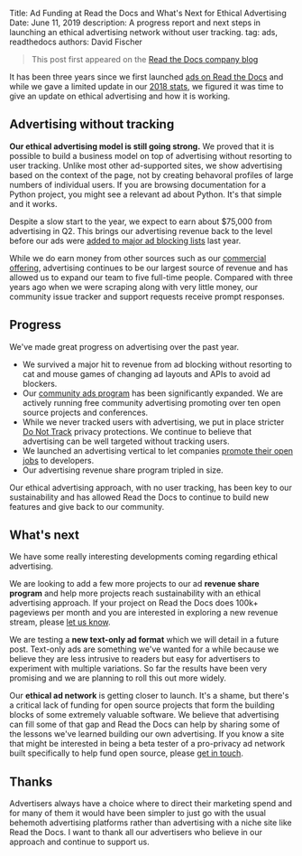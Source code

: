 Title: Ad Funding at Read the Docs and What's Next for Ethical Advertising
Date: June 11, 2019
description: A progress report and next steps in launching an ethical advertising network without user tracking.
tag: ads, readthedocs
authors: David Fischer


> This post first appeared
> on the [Read the Docs company blog](https://blog.readthedocs.com/ad-funding-read-the-docs-whats-next/)

It has been three years since we first launched
[ads on Read the Docs](https://blog.readthedocs.com/ads-on-read-the-docs/)
and while we gave a limited update in our
[2018 stats](https://blog.readthedocs.com/read-the-docs-2018-stats/),
we figured it was time to give an update on ethical advertising and how
it is working.

Advertising without tracking
----------------------------

**Our ethical advertising model is still going strong.** We proved that
it is possible to build a business model on top of advertising without
resorting to user tracking. Unlike most other ad-supported sites, we
show advertising based on the context of the page, not by creating
behavoral profiles of large numbers of individual users. If you are
browsing documentation for a Python project, you might see a relevant ad
about Python. It's that simple and it works.

Despite a slow start to the year, we expect to earn about $75,000 from
advertising in Q2. This brings our advertising revenue back to the level
before our ads were
[added to major ad blocking lists]({filename}ads-and-adblocking.md) last year.

While we do earn money from other sources such as our [commercial
offering](https://readthedocs.com), advertising continues to be our
largest source of revenue and has allowed us to expand our team to five
full-time people. Compared with three years ago when we were scraping
along with very little money, our community issue tracker and support
requests receive prompt responses.

Progress
--------

We've made great progress on advertising over the past year.

-   We survived a major hit to revenue from ad blocking without
    resorting to cat and mouse games of changing ad layouts and APIs to
    avoid ad blockers.
-   Our [community ads
    program](https://docs.readthedocs.io/page/advertising/ethical-advertising.html#community-ads)
    has been significantly expanded. We are actively running free
    community advertising promoting over ten open source projects and
    conferences.
-   While we never tracked users with advertising, we put in place
    stricter [Do Not Track](https://blog.readthedocs.com/do-not-track/)
    privacy protections. We continue to believe that
    advertising can be well targeted without tracking users.
-   We launched an advertising vertical to let companies
    [promote their open jobs]({filename}lessons-from-hiring-manager-interviews.md) to developers.
-   Our advertising revenue share program tripled in size.

Our ethical advertising approach, with no user tracking, has been key to
our sustainability and has allowed Read the Docs to continue to build
new features and give back to our community.

What's next
------------

We have some really interesting developments coming regarding ethical
advertising.

We are looking to add a few more projects to our ad **revenue share
program** and help more projects reach sustainability with an ethical
advertising approach. If your project on Read the Docs does 100k+
pageviews per month and you are interested in exploring a new revenue
stream, please [let us
know](mailto:ads@readthedocs.org?subject=Ethical%20Ads%20revenue%20share).

We are testing a **new text-only ad format** which we will detail in a
future post. Text-only ads are something we've wanted for a while
because we believe they are less intrusive to readers but easy for
advertisers to experiment with multiple variations. So far the results
have been very promising and we are planning to roll this out more
widely.

Our **ethical ad network** is getting closer to launch. It's a shame,
but there's a critical lack of funding for open source projects that
form the building blocks of some extremely valuable software. We believe
that advertising can fill some of that gap and Read the Docs can help by
sharing some of the lessons we've learned building our own advertising.
If you know a site that might be interested in being a beta tester of a
pro-privacy ad network built specifically to help fund open source,
please [get in
touch](mailto:ads@readthedocs.org?subject=Ethical%20Ad%20Network%20beta).

Thanks
------

Advertisers always have a choice where to direct their marketing spend
and for many of them it would have been simpler to just go with the
usual behemoth advertising platforms rather than advertising with a
niche site like Read the Docs. I want to thank all our advertisers who
believe in our approach and continue to support us.
